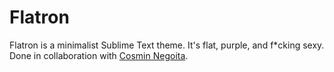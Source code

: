Flatron
=======

Flatron is a minimalist Sublime Text theme. It's flat, purple, and f*cking sexy. Done in collaboration with [Cosmin Negoita](https://twitter.com/cosminnegoita).
